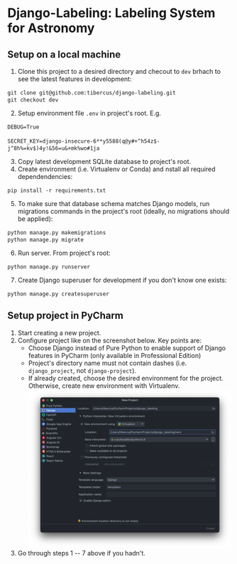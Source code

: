 # Django-Labeling: Labeling System for Astronomy

## Setup on a local machine

1. Clone this project to a desired directory and checout to `dev` brhach to see the latest features in development:
```shell
git clone git@github.com:tibercus/django-labeling.git
git checkout dev
```
2. Setup environment file `.env` in project's root. E.g.
```shell
DEBUG=True

SECRET_KEY=django-insecure-6**y5588(q@y#+^h54z$-j^8h%=kv$)4y!&56=u&+mk%wo#1ja
```
3. Copy latest development SQLite database to project's root.
4. Create environment (i.e. Virtualenv or Conda) and nstall all required dependendencies:
```shell
pip install -r requirements.txt
```
5. To make sure that database schema matches Django models, run migrations commands in the project's root (ideally, no migrations should be applied):
```shell
python manage.py makemigrations
python manage.py migrate
```
6. Run server. From project's root:
```shell
python manage.py runserver
```
7. Create Django superuser for development if you don't know one exists:
```shell
python manage.py createsuperuser
```


## Setup project in PyCharm

1. Start creating a new project.
2. Configure project like on the screenshot below. Key points are:
    - Choose Django instead of Pure Python to enable support of Django features in PyCharm (only available in Professional Edition)
    - Project's directory name must not contain dashes (i.e. `django_project`, not `django-project`).
    - If already created, choose the desired environment for the project. Otherwise, create new environment with Virtualenv.
   ![image](docs/pycharm_project_setup.png)
3. Go through steps 1 -- 7 above if you hadn't.
